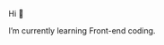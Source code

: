  Hi 👋
 
   I’m currently learning Front-end coding.

<!---
SiminAnaraki/SiminAnaraki is a ✨ special ✨ repository because its `README.md` (this file) appears on your GitHub profile.
You can click the Preview link to take a look at your changes.
--->
